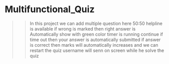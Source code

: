 # Multifunctional_Quiz
>> In this project we can add multiple question
>> here 50:50 helpline is available
>> if wrong is marked then right answer is Automatically show with green color
>> timer is running continue
>> if time out then your answer is automatically submitted
>> if answer is correct then marks will automatically increases
>> and we can restart the quiz
>> username  will senn on screen while he solve the quiz

